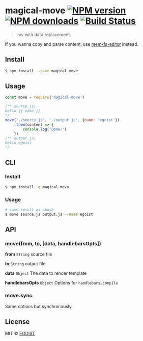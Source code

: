 # magical-move [![NPM version](https://img.shields.io/npm/v/magical-move.svg)](https://npmjs.com/package/magical-move) [![NPM downloads](https://img.shields.io/npm/dm/magical-move.svg)](https://npmjs.com/package/magical-move) [![Build Status](https://img.shields.io/circleci/project/egoist/magical-move/master.svg)](https://circleci.com/gh/egoist/magical-move)

> mv with data replacement.

If you wanna copy and parse content, use [mem-fs-editor](https://github.com/SBoudrias/mem-fs-editor#copytplfrom-to-context-options) instead.

## Install

```bash
$ npm install --save magical-move
```

## Usage

```js
const move = require('magical-move')

/** source.js:
hello {{ name }}
*/
move('./source.js', './output.js', {name: 'egoist'})
	.then(content => {
		console.log('Done!')
	})
/** output.js:
hello egoist
*/
```

## CLI

### Install

```bash
$ npm install -g magical-move
```

### Usage

```bash
# same result as above
$ move source.js output.js --name egoist
```

## API

### move(from, to, [data, handlebarsOpts])

**from** `String` source file

**to** `String` output file

**data** `Object` The data to render template

**handlebarsOpts** `Object` Options for `handlebars.compile`

### move.sync

Same options but synchronously.

## License

MIT © [EGOIST](https://github.com/egoist)
